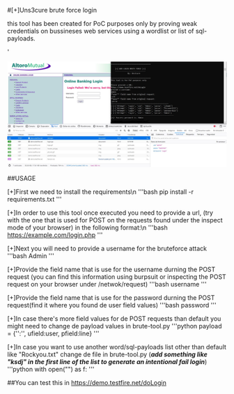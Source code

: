 

#[+]Uns3cure brute force login

this tool has been created for PoC purposes only 
by proving weak credentials on bussineses web services using a wordlist or list of sql-payloads.

'

![HOWTO](https://github.com/jdmg412/Uns3cure-Tools/blob/main/brute-tool/howto-BruteTool.JPG?raw=true)


##USAGE


[+]First we need to install the requirements\n
'''bash
pip install -r requirements.txt 
'''

[+]In order to use this tool once executed you need to provide a url, 
(try with the one that is used for POST on the requests found under the inspect mode of your browser) in the following format:\n
'''bash
https://example.com/login.php
'''

[+]Next you will need to provide a username for the bruteforce attack
'''bash
Admin
'''


[+]Provide the field name that is use for the username durning the POST request
(you can find this information using burpsuit or inspecting the POST request on your browser under /netwok/request)
'''bash
username
'''

[+]Provide the field name that is use for the password durning the POST request(find it where you found de user field values)
'''bash
password
'''

[+]In case there's more field values for de POST requests than default you might need to change de payload values in brute-tool.py
'''python
payload = {'<field>':'<value>', ufield:user, pfield:line}
'''
    
[+]In case you want to use another word/sql-payloads list other than default like "Rockyou.txt" change de file in brute-tool.py 
(***add something like "ksdj" in the first line of the list to generate an intentional fail login***)
'''python
    with open("<file-path>") as f:
'''


##You can test this in https://demo.testfire.net/doLogin





